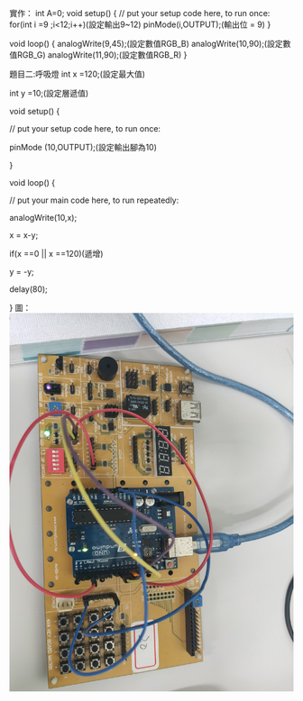 實作：
int A=0;
void setup() {
  // put your setup code here, to run once:
  for(int i =9 ;i<12;i++)(設定輸出9~12)
  pinMode(i,OUTPUT);(輸出位 = 9)
}

void loop() {
 analogWrite(9,45);(設定數值RGB_B)
 analogWrite(10,90);(設定數值RGB_G)
 analogWrite(11,90);(設定數值RGB_R)
}


題目二:呼吸燈
int x =120;(設定最大值)

int y =10;(設定層遞值)

void setup() {

  // put your setup code here, to run once:

  pinMode (10,OUTPUT);(設定輸出腳為10)

}

void loop() {

  // put your main code here, to run repeatedly:

   analogWrite(10,x);

   x = x-y;

   if(x ==0 || x ==120)(遞增)

   y = -y;

   delay(80);

   }
   圖：![image](https://github.com/EN-PEN/RGB/blob/master/IMG20200929132851.jpg)
   

  
